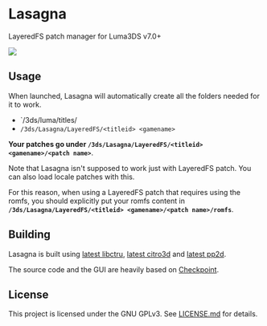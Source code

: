 # Lasagna

LayeredFS patch manager for Luma3DS v7.0+

![](https://i.imgur.com/U7rdocg.png)

## Usage

When launched, Lasagna will automatically create all the folders needed for it to work.

* `/3ds/luma/titles/<titleid>
* `/3ds/Lasagna/LayeredFS/<titleid> <gamename>`

**Your patches go under `/3ds/Lasagna/LayeredFS/<titleid> <gamename>/<patch name>`**.

Note that Lasagna isn't supposed to work just with LayeredFS patch. You can also load locale patches with this.

For this reason, when using a LayeredFS patch that requires using the romfs, you should explicitly put your romfs content in **`/3ds/Lasagna/LayeredFS/<titleid> <gamename>/<patch name>/romfs`**.

## Building

Lasagna is built using [latest libctru](https://github.com/smealum/ctrulib), [latest citro3d](https://github.com/fincs/citro3d) and [latest pp2d](https://github.com/BernardoGiordano/Lasagna/tree/master/source/pp2d). 

The source code and the GUI are heavily based on [Checkpoint](https://github.com/BernardoGiordano/Checkpoint).

## License

This project is licensed under the GNU GPLv3. See [LICENSE.md](https://github.com/BernardoGiordano/Checkpoint/blob/master/LICENSE) for details.